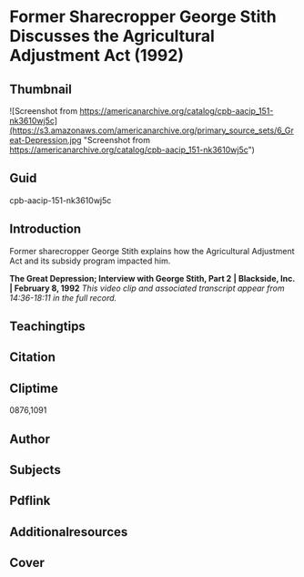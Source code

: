 # Former Sharecropper George Stith Discusses the Agricultural Adjustment Act (1992)

## Thumbnail

![Screenshot from https://americanarchive.org/catalog/cpb-aacip_151-nk3610wj5c](https://s3.amazonaws.com/americanarchive.org/primary_source_sets/6_Great-Depression.jpg "Screenshot from https://americanarchive.org/catalog/cpb-aacip_151-nk3610wj5c")

## Guid
cpb-aacip-151-nk3610wj5c

## Introduction

Former sharecropper George Stith explains how the Agricultural Adjustment Act and its subsidy program impacted him.

<b>The Great Depression; Interview with George Stith, Part 2</b>
<b>| Blackside, Inc. | February 8, 1992</b>
<i>This video clip and associated transcript appear from 14:36-18:11 in the full record.</i>

## Teachingtips

## Citation

## Cliptime

0876,1091

## Author
## Subjects
## Pdflink
## Additionalresources
## Cover
